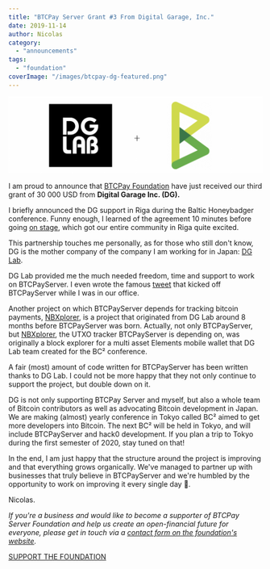 ```yaml
---
title: "BTCPay Server Grant #3 From Digital Garage, Inc."
date: 2019-11-14
author: Nicolas
category: 
  - "announcements"
tags: 
  - "foundation"
coverImage: "/images/btcpay-dg-featured.png"
---
```


![](/images/dg-btcpay-2-1024x310.png)

I am proud to announce that [BTCPay Foundation](https://foundation.btcpayserver.org/) have just received our third grant of 30 000 USD from **Digital Garage Inc. (DG).**

I briefly announced the DG support in Riga during the Baltic Honeybadger conference. Funny enough, I learned of the agreement 10 minutes before going [on stage](https://youtu.be/2IpZWSWUIVE?t=33232), which got our entire community in Riga quite excited.

This partnership touches me personally, as for those who still don't know, DG is the mother company of the company I am working for in Japan: [DG Lab](https://www.dglab.com/en/).

DG Lab provided me the much needed freedom, time and support to work on BTCPayServer. I even wrote the famous [tweet](https://twitter.com/NicolasDorier/status/898378514256207872) that kicked off BTCPayServer while I was in our office.

Another project on which BTCPayServer depends for tracking bitcoin payments, [NBXplorer](https://github.com/dgarage/NBXplorer), is a project that originated from DG Lab around 8 months before BTCPayServer was born. Actually, not only BTCPayServer, but [NBXplorer](https://github.com/dgarage/NBXplorer), the UTXO tracker BTCPayServer is depending on, was originally a block explorer for a multi asset Elements mobile wallet that DG Lab team created for the BC² conference.

A fair (most) amount of code written for BTCPayServer has been written thanks to DG Lab. I could not be more happy that they not only continue to support the project, but double down on it.

DG is not only supporting BTCPay Server and myself, but also a whole team of Bitcoin contributors as well as advocating Bitcoin development in Japan. We are making (almost) yearly conference in Tokyo called BC² aimed to get more developers into Bitcoin. The next BC² will be held in Tokyo, and will include BTCPayServer and hack0 development. If you plan a trip to Tokyo during the first semester of 2020, stay tuned on that!

In the end, I am just happy that the structure around the project is improving and that everything grows organically. We've managed to partner up with businesses that truly believe in BTCPayServer and we're humbled by the opportunity to work on improving it every single day 💚.

Nicolas.

_If you're a business and would like to become a supporter of BTCPay Server Foundation and help us create an open-financial future for everyone, please get in touch via a [contact form on the foundation's website](https://foundation.btcpayserver.org/)._

[SUPPORT THE FOUNDATION](https://foundation.btcpayserver.org/)
